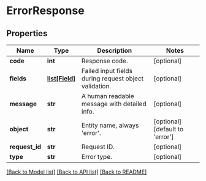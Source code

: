 # ErrorResponse

## Properties
Name | Type | Description | Notes
------------ | ------------- | ------------- | -------------
**code** | **int** | Response code. | [optional] 
**fields** | [**list[Field]**](Field.md) | Failed input fields during request object validation. | [optional] 
**message** | **str** | A human readable message with detailed info. | [optional] 
**object** | **str** | Entity name, always &#39;error&#39;. | [optional] [default to 'error']
**request_id** | **str** | Request ID. | [optional] 
**type** | **str** | Error type. | [optional] 

[[Back to Model list]](../README.md#documentation-for-models) [[Back to API list]](../README.md#documentation-for-api-endpoints) [[Back to README]](../README.md)



